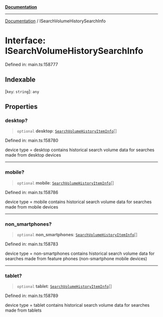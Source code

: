 [**Documentation**](../README.md)

***

[Documentation](../README.md) / ISearchVolumeHistorySearchInfo

# Interface: ISearchVolumeHistorySearchInfo

Defined in: main.ts:158777

## Indexable

\[`key`: `string`\]: `any`

## Properties

### desktop?

> `optional` **desktop**: [`SearchVolumeHistoryItemInfo`](../classes/SearchVolumeHistoryItemInfo.md)[]

Defined in: main.ts:158780

device type = desktop
contains historical search volume data for searches made from desktop devices

***

### mobile?

> `optional` **mobile**: [`SearchVolumeHistoryItemInfo`](../classes/SearchVolumeHistoryItemInfo.md)[]

Defined in: main.ts:158786

device type = mobile
contains historical search volume data for searches made from mobile devices

***

### non\_smartphones?

> `optional` **non\_smartphones**: [`SearchVolumeHistoryItemInfo`](../classes/SearchVolumeHistoryItemInfo.md)[]

Defined in: main.ts:158783

device type = non-smartphones
contains historical search volume data for searches made from feature phones (non-smartphone mobile devices)

***

### tablet?

> `optional` **tablet**: [`SearchVolumeHistoryItemInfo`](../classes/SearchVolumeHistoryItemInfo.md)[]

Defined in: main.ts:158789

device type = tablet
contains historical search volume data for searches made from tablets
